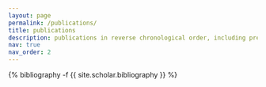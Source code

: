 ```yaml
---
layout: page
permalink: /publications/
title: publications
description: publications in reverse chronological order, including preprints (if not yet published).
nav: true
nav_order: 2
---
```

<!-- _pages/publications.md -->
<div class="publications">

{% bibliography -f {{ site.scholar.bibliography }} %}

</div>
